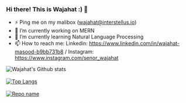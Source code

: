 ### Hi there! This is Wajahat :) 👋

<!--
**wajix0078/wajix0078** is a ✨ _special_ ✨ repository because its `README.md` (this file) appears on your GitHub profile.
Here are some ideas to get you started:


- 👯 I’m looking to collaborate on ...
- 🤔 I’m looking for help with new language models
- 💬 Ask me about ...

- 😄 Pronouns: ...
- ⚡ Fun fact: ...

-->
- ⚡ Ping me on my malibox (wajahat@interstellus.io)
- 🔭 I’m currently working on MERN
- 🌱 I’m currently learning Natural Language Processing
- 📫 How to reach me: Linkedin: https://www.linkedin.com/in/wajahat-masood-b9bb731b8 / Instagram: https://www.instagram.com/senor_wajahat 

![Wajahat's Github stats](https://github-readme-stats.vercel.app/api?username=wajix0078&theme=highcontrast&show_icons=true&count_private=true)\
\
[![Top Langs](https://github-readme-stats.vercel.app/api/top-langs/?username=wajix0078&layout=compact&hide=html,php)](https://github.com/anuraghazra/github-readme-stats)\
\
[![Repo name](https://github-readme-stats.vercel.app/api/pin/?username=wajix0078&repo=Machine-learning&show_owner=true)](https://github.com/yourusername/repo-name)


